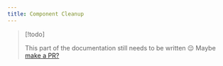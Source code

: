 ```yaml
---
title: Component Cleanup
---
```


> [!todo]
>
> This part of the documentation still needs to be written 😔
> Maybe [make a PR?](https://google.com)
